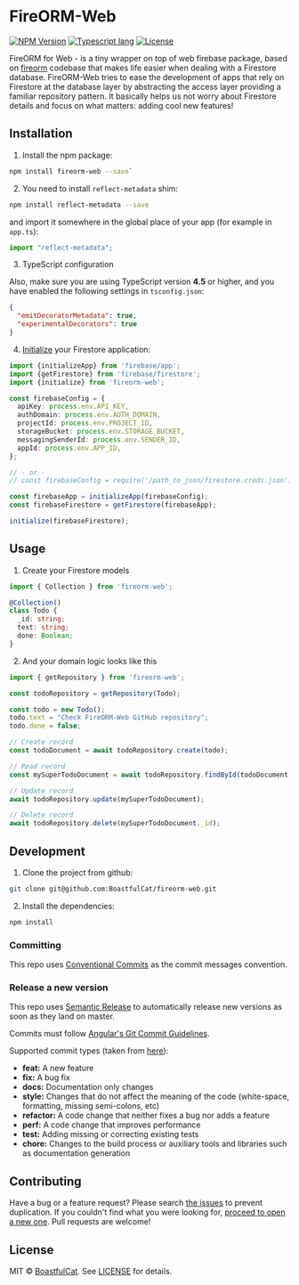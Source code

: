 # FireORM-Web

[![NPM Version](https://img.shields.io/npm/v/fireorm-web.svg?style=flat)](https://www.npmjs.com/package/fireorm-web)
[![Typescript lang](https://img.shields.io/badge/Language-Typescript-Blue.svg)](https://www.typescriptlang.org)
[![License](https://img.shields.io/npm/l/fireorm.svg?style=flat)](https://www.npmjs.com/package/fireorm)

FireORM for Web - is a tiny wrapper on top of web firebase package, based on [fireorm](https://github.com/wovalle/fireorm) codebase that makes life easier when dealing with a Firestore database. FireORM-Web tries to ease the development of apps that rely on Firestore at the database layer by abstracting the access layer providing a familiar repository pattern. It basically helps us not worry about Firestore details and focus on what matters: adding cool new features!

## Installation

1. Install the npm package:

```bash
npm install fireorm-web --save`
```

2. You need to install `reflect-metadata` shim:

```bash
npm install reflect-metadata --save
```

and import it somewhere in the global place of your app (for example in `app.ts`):

```ts
import "reflect-metadata";
```

3. TypeScript configuration

Also, make sure you are using TypeScript version **4.5** or higher,
and you have enabled the following settings in `tsconfig.json`:

```json
{
  "emitDecoratorMetadata": true,
  "experimentalDecorators": true
}
```

4. [Initialize](https://firebase.google.com/docs/firestore/quickstart#initialize) your Firestore application:

```ts
import {initializeApp} from 'firebase/app';
import {getFirestore} from 'firebase/firestore';
import {initialize} from 'fireorm-web';

const firebaseConfig = {
  apiKey: process.env.API_KEY,
  authDomain: process.env.AUTH_DOMAIN,
  projectId: process.env.PROJECT_ID,
  storageBucket: process.env.STORAGE_BUCKET,
  messagingSenderId: process.env.SENDER_ID,
  appId: process.env.APP_ID,
};

// - or - 
// const firebaseConfig = require('/path_to_json/firestore.creds.json');

const firebaseApp = initializeApp(firebaseConfig);
const firebaseFirestore = getFirestore(firebaseApp);

initialize(firebaseFirestore);
```

## Usage

1. Create your Firestore models

```typescript
import { Collection } from 'fireorm-web';

@Collection()
class Todo {
  _id: string;
  text: string;
  done: Boolean;
}
```

2. And your domain logic looks like this

```ts
import { getRepository } from 'fireorm-web';

const todoRepository = getRepository(Todo);

const todo = new Todo();
todo.text = "Check FireORM-Web GitHub repository";
todo.done = false;

// Create record
const todoDocument = await todoRepository.create(todo);

// Read record
const mySuperTodoDocument = await todoRepository.findById(todoDocument._id);

// Update record
await todoRepository.update(mySuperTodoDocument);

// Delete record
await todoRepository.delete(mySuperTodoDocument._id);
```

## Development

1.  Clone the project from github:

```bash
git clone git@github.com:BoastfulCat/fireorm-web.git
```

2.  Install the dependencies:

```bash
npm install
```

### Committing

This repo uses [Conventional Commits](https://www.conventionalcommits.org/) as the commit messages convention.

### Release a new version

This repo uses [Semantic Release](https://github.com/semantic-release/semantic-release) to automatically release new versions as soon as they land on master.

Commits must follow [Angular's Git Commit Guidelines](https://github.com/angular/angular.js/blob/master/DEVELOPERS.md#-git-commit-guidelines).

Supported commit types (taken from [here](https://github.com/angular/angular.js/blob/master/DEVELOPERS.md#type)):

- **feat:** A new feature
- **fix:** A bug fix
- **docs:** Documentation only changes
- **style:** Changes that do not affect the meaning of the code (white-space, formatting, missing semi-colons, etc)
- **refactor:** A code change that neither fixes a bug nor adds a feature
- **perf:** A code change that improves performance
- **test:** Adding missing or correcting existing tests
- **chore:** Changes to the build process or auxiliary tools and libraries such as documentation generation

## Contributing

Have a bug or a feature request? Please search [the issues](https://github.com/BoastfulCat/fireorm-web/issues) to prevent duplication. If you couldn't find what you were looking for, [proceed to open a new one](https://github.com/BoastfulCat/fireorm-web/issues/new). Pull requests are welcome!

## License

MIT © [BoastfulCat](https://github.com/BoastfulCat). See [LICENSE](https://github.com/BoastfulCat/fireorm-web/blob/main/LICENSE) for details.
